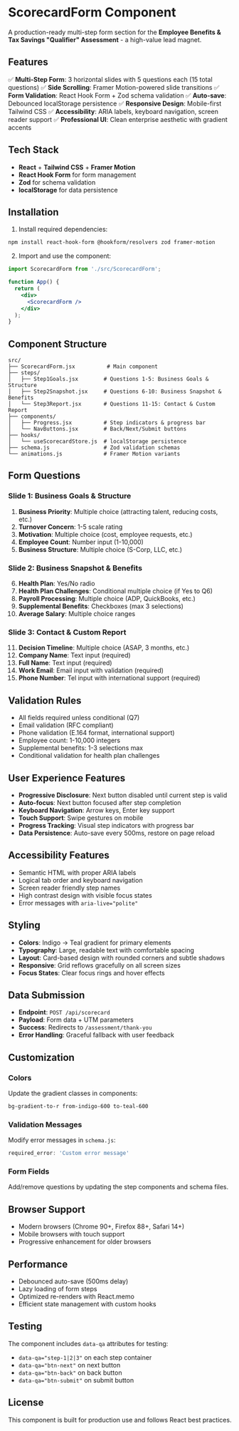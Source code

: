 # ScorecardForm Component

A production-ready multi-step form section for the **Employee Benefits & Tax Savings "Qualifier" Assessment** - a high-value lead magnet.

## Features

✅ **Multi-Step Form**: 3 horizontal slides with 5 questions each (15 total questions)
✅ **Side Scrolling**: Framer Motion-powered slide transitions
✅ **Form Validation**: React Hook Form + Zod schema validation
✅ **Auto-save**: Debounced localStorage persistence
✅ **Responsive Design**: Mobile-first Tailwind CSS
✅ **Accessibility**: ARIA labels, keyboard navigation, screen reader support
✅ **Professional UI**: Clean enterprise aesthetic with gradient accents

## Tech Stack

- **React** + **Tailwind CSS** + **Framer Motion**
- **React Hook Form** for form management
- **Zod** for schema validation
- **localStorage** for data persistence

## Installation

1. Install required dependencies:
```bash
npm install react-hook-form @hookform/resolvers zod framer-motion
```

2. Import and use the component:
```jsx
import ScorecardForm from './src/ScorecardForm';

function App() {
  return (
    <div>
      <ScorecardForm />
    </div>
  );
}
```

## Component Structure

```
src/
├── ScorecardForm.jsx          # Main component
├── steps/
│   ├── Step1Goals.jsx        # Questions 1-5: Business Goals & Structure
│   ├── Step2Snapshot.jsx     # Questions 6-10: Business Snapshot & Benefits
│   └── Step3Report.jsx       # Questions 11-15: Contact & Custom Report
├── components/
│   ├── Progress.jsx          # Step indicators & progress bar
│   └── NavButtons.jsx        # Back/Next/Submit buttons
├── hooks/
│   └── useScorecardStore.js  # localStorage persistence
├── schema.js                 # Zod validation schemas
└── animations.js             # Framer Motion variants
```

## Form Questions

### Slide 1: Business Goals & Structure
1. **Business Priority**: Multiple choice (attracting talent, reducing costs, etc.)
2. **Turnover Concern**: 1-5 scale rating
3. **Motivation**: Multiple choice (cost, employee requests, etc.)
4. **Employee Count**: Number input (1-10,000)
5. **Business Structure**: Multiple choice (S-Corp, LLC, etc.)

### Slide 2: Business Snapshot & Benefits
6. **Health Plan**: Yes/No radio
7. **Health Plan Challenges**: Conditional multiple choice (if Yes to Q6)
8. **Payroll Processing**: Multiple choice (ADP, QuickBooks, etc.)
9. **Supplemental Benefits**: Checkboxes (max 3 selections)
10. **Average Salary**: Multiple choice ranges

### Slide 3: Contact & Custom Report
11. **Decision Timeline**: Multiple choice (ASAP, 3 months, etc.)
12. **Company Name**: Text input (required)
13. **Full Name**: Text input (required)
14. **Work Email**: Email input with validation (required)
15. **Phone Number**: Tel input with international support (required)

## Validation Rules

- All fields required unless conditional (Q7)
- Email validation (RFC compliant)
- Phone validation (E.164 format, international support)
- Employee count: 1-10,000 integers
- Supplemental benefits: 1-3 selections max
- Conditional validation for health plan challenges

## User Experience Features

- **Progressive Disclosure**: Next button disabled until current step is valid
- **Auto-focus**: Next button focused after step completion
- **Keyboard Navigation**: Arrow keys, Enter key support
- **Touch Support**: Swipe gestures on mobile
- **Progress Tracking**: Visual step indicators with progress bar
- **Data Persistence**: Auto-save every 500ms, restore on page reload

## Accessibility Features

- Semantic HTML with proper ARIA labels
- Logical tab order and keyboard navigation
- Screen reader friendly step names
- High contrast design with visible focus states
- Error messages with `aria-live="polite"`

## Styling

- **Colors**: Indigo → Teal gradient for primary elements
- **Typography**: Large, readable text with comfortable spacing
- **Layout**: Card-based design with rounded corners and subtle shadows
- **Responsive**: Grid reflows gracefully on all screen sizes
- **Focus States**: Clear focus rings and hover effects

## Data Submission

- **Endpoint**: `POST /api/scorecard`
- **Payload**: Form data + UTM parameters
- **Success**: Redirects to `/assessment/thank-you`
- **Error Handling**: Graceful fallback with user feedback

## Customization

### Colors
Update the gradient classes in components:
```css
bg-gradient-to-r from-indigo-600 to-teal-600
```

### Validation Messages
Modify error messages in `schema.js`:
```javascript
required_error: 'Custom error message'
```

### Form Fields
Add/remove questions by updating the step components and schema files.

## Browser Support

- Modern browsers (Chrome 90+, Firefox 88+, Safari 14+)
- Mobile browsers with touch support
- Progressive enhancement for older browsers

## Performance

- Debounced auto-save (500ms delay)
- Lazy loading of form steps
- Optimized re-renders with React.memo
- Efficient state management with custom hooks

## Testing

The component includes `data-qa` attributes for testing:
- `data-qa="step-1|2|3"` on each step container
- `data-qa="btn-next"` on next button
- `data-qa="btn-back"` on back button
- `data-qa="btn-submit"` on submit button

## License

This component is built for production use and follows React best practices.

